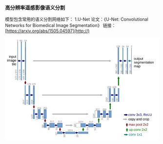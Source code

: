 ### 高分辨率遥感影像语义分割

模型包含常用的语义分割网络如下：
1.U-Net
论文：《U-Net: Convolutional Networks for Biomedical Image Segmentation》
链接：[https://arxiv.org/abs/1505.04597](http://)

![输入图片说明](UNet.JPG)
